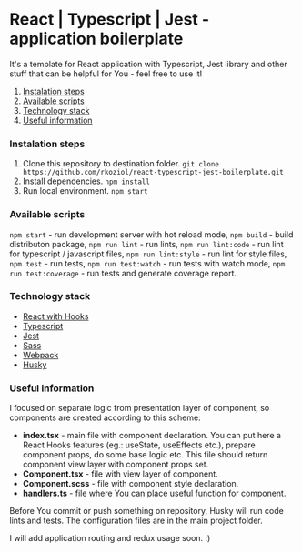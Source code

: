 # React | Typescript | Jest - application boilerplate

It's a template for React application with Typescript, Jest library and other stuff that can be helpful for You - feel free to use it!
 
1. [Instalation steps](#instalation) 
2. [Available scripts](#scripts)
3. [Technology stack](#technology)
4. [Useful information](#information)

<a name="instalation" />

### Instalation steps

1. Clone this repository to destination folder.
`git clone https://github.com/rkoziol/react-typescript-jest-boilerplate.git`
2. Install dependencies.
`npm install`
3. Run local environment.
`npm start`

<a name="scripts" />

### Available scripts

`npm start` - run development server with hot reload mode,
`npm build` - build distributon package,
`npm run lint` - run lints,
`npm run lint:code` - run lint for typescript / javascript files,
`npm run lint:style` - run lint for style files,
`npm test` - run tests,
`npm run test:watch` - run tests with watch mode,
`npm run test:coverage` - run tests and generate coverage report.

<a name="technology" />

### Technology stack

- [React with Hooks](https://pl.reactjs.org/)
- [Typescript](https://www.typescriptlang.org/)
- [Jest](https://jestjs.io/)
- [Sass](https://sass-lang.com/)
- [Webpack](https://webpack.js.org/)
- [Husky](https://github.com/typicode/husky)

<a name="information" />

### Useful information

I focused on separate logic from presentation layer of component, so components are created according to this scheme:
- **index.tsx** - main file with component declaration. You can put here a React Hooks features (eg.: useState, useEffects etc.), prepare component props, do some base logic etc. This file should return component view layer with component props set.
- **Component.tsx** - file with view layer of component.
- **Component.scss** - file with component style declaration.
- **handlers.ts** - file where You can place useful function for component.

Before You commit or push something on repository, Husky will run code lints and tests.
The configuration files are in the main project folder.

I will add application routing and redux usage soon. :)

